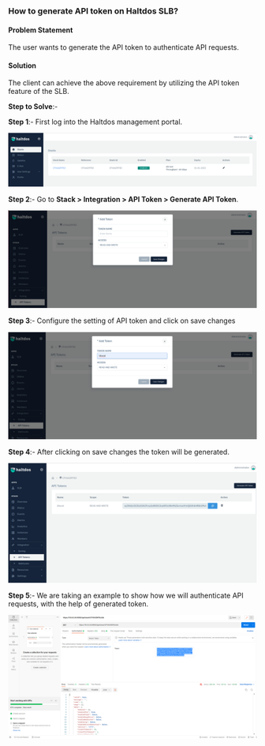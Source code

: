 ### **How to generate API token on Haltdos SLB**?

#### **Problem Statement**

The user wants to generate the API token to authenticate API requests.

#### **Solution**

The client can achieve the above requirement by utilizing the API token feature of the SLB.

**Step to Solve**:-

**Step 1**:- First log into the Haltdos management portal.

![](/img/adc/v6/kb/adc21.1.png)

**Step 2**:- Go to **Stack > Integration > API Token > Generate API Token**.

![](/img/adc/v6/kb/adc21.2.png)

**Step 3**:- Configure the setting of API token and click on save changes

![](/img/adc/v6/kb/adc21.3.png)

**Step 4**:- After clicking on save changes the token will be generated.

![](/img/adc/v6/kb/adc21.4.png)

**Step 5**:-  We are taking an example to show how we will authenticate API requests, with the help of generated token.

![](/img/adc/v6/kb/adc21.5.png)